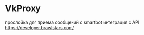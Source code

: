 # VkProxy
прослойка для приема сообщений с smartbot
интеграция с API https://developer.brawlstars.com/
